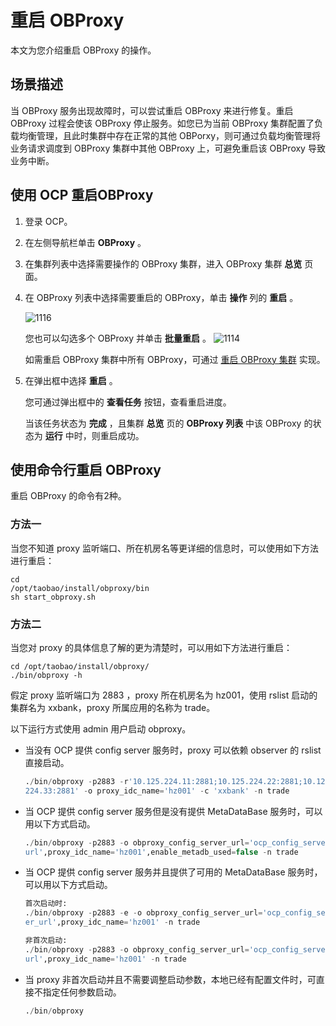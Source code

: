 # 重启 OBProxy

本文为您介绍重启 OBProxy 的操作。

## 场景描述

当 OBProxy 服务出现故障时，可以尝试重启 OBProxy 来进行修复。重启 OBProxy 过程会使该 OBProxy 停止服务。如您已为当前 OBProxy 集群配置了负载均衡管理，且此时集群中存在正常的其他 OBPorxy，则可通过负载均衡管理将业务请求调度到 OBProxy 集群中其他 OBProxy 上，可避免重启该 OBProxy 导致业务中断。

## 使用 OCP 重启OBProxy

1. 登录 OCP。

2. 在左侧导航栏单击 **OBProxy** 。

3. 在集群列表中选择需要操作的 OBProxy 集群，进入 OBProxy 集群 **总览** 页面。

4. 在 OBProxy 列表中选择需要重启的 OBProxy，单击 **操作** 列的 **重启** 。

   ![1116](http://icms-x-dita.oss-cn-zhangjiakou.aliyuncs.com/xdita-output/zh-CN/task14977521/images/p358279.png?Expires=7258146975&OSSAccessKeyId=LTAIJfoPL6wmrirR&Signature=5cQfPC1vhc9Jy0eGGNyCzPXjlt4%3D)

   您也可以勾选多个 OBProxy 并单击 **批量重启** 。
   ![1114](http://icms-x-dita.oss-cn-zhangjiakou.aliyuncs.com/xdita-output/zh-CN/task14977521/images/p358277.png?Expires=7258146975&OSSAccessKeyId=LTAIJfoPL6wmrirR&Signature=mU77P1AAGenOustFZdHx8JgXqH4%3D)

   如需重启 OBProxy 集群中所有 OBProxy，可通过 [重启 OBProxy 集群](../../../5.database-connection-and-routing/2.obproxy-management/2.manage-the-obproxy-cluster/5.restart-all-OBProxy-under-the-OBProxy-cluster.md) 实现。

5. 在弹出框中选择 **重启** 。

   您可通过弹出框中的 **查看任务** 按钮，查看重启进度。

   当该任务状态为 **完成** ，且集群 **总览** 页的 **OBProxy 列表** 中该 OBProxy 的状态为 **运行** 中时，则重启成功。

## 使用命令行重启 OBProxy

重启 OBProxy 的命令有2种。

### 方法一

当您不知道 proxy 监听端口、所在机房名等更详细的信息时，可以使用如下方法进行重启：

```shell
cd
/opt/taobao/install/obproxy/bin
sh start_obproxy.sh
```

### 方法二

当您对 proxy 的具体信息了解的更为清楚时，可以用如下方法进行重启：

```shell
cd /opt/taobao/install/obproxy/
./bin/obproxy -h
```

假定 proxy 监听端口为 2883 ，proxy 所在机房名为 hz001，使⽤ rslist 启动的集群名为 xxbank，proxy 所属应用的名称为 trade。

以下运行方式使用 admin 用户启动 obproxy。

* 当没有 OCP 提供 config server 服务时，proxy 可以依赖 observer 的 rslist 直接启动。

  ```sql
  ./bin/obproxy -p2883 -r'10.125.224.11:2881;10.125.224.22:2881;10.125.
  224.33:2881' -o proxy_idc_name='hz001' -c 'xxbank' -n trade
  ```

* 当 OCP 提供 config server 服务但是没有提供 MetaDataBase 服务时，可以用以下方式启动。

  ```sql
  ./bin/obproxy -p2883 -o obproxy_config_server_url='ocp_config_server_
  url',proxy_idc_name='hz001',enable_metadb_used=false -n trade
  ```

* 当 OCP 提供 config server 服务并且提供了可⽤的 MetaDataBase 服务时，可以用以下方式启动。

  ```sql
  ⾸次启动时:
  ./bin/obproxy -p2883 -e -o obproxy_config_server_url='ocp_config_serv
  er_url',proxy_idc_name='hz001' -n trade

  ⾮⾸次启动:
  ./bin/obproxy -p2883 -o obproxy_config_server_url='ocp_config_server_
  url',proxy_idc_name='hz001' -n trade
  ```

* 当 proxy 非首次启动并且不需要调整启动参数，本地已经有配置文件时，可直接不指定任何参数启动。

  ```sql
  ./bin/obproxy
  ```
